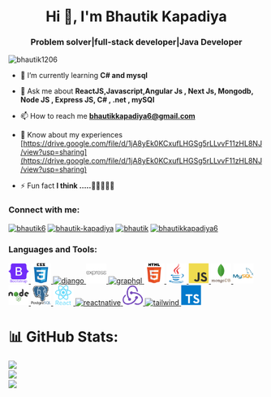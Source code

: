 <h1 align="center">Hi 👋, I'm Bhautik Kapadiya</h1>
<h3 align="center">Problem solver|full-stack developer|Java Developer</h3>

<p align="left"> <img src="https://komarev.com/ghpvc/?username=bhautik1206&label=Profile%20views&color=0e75b6&style=flat" alt="bhautik1206" /> </p>

- 🌱 I’m currently learning **C# and mysql**

- 💬 Ask me about **ReactJS,Javascript,Angular Js , Next Js, Mongodb, Node JS , Express JS, C# , .net , mySQl**

- 📫 How to reach me **bhautikkapadiya6@gmail.com**

- 📄 Know about my experiences [https://drive.google.com/file/d/1jA8yEk0KCxufLHGSg5rLLvvF11zHL8NJ/view?usp=sharing](https://drive.google.com/file/d/1jA8yEk0KCxufLHGSg5rLLvvF11zHL8NJ/view?usp=sharing)

- ⚡ Fun fact **I think .....🤔🤔🤔🤔🤔**

<h3 align="left">Connect with me:</h3>
<p align="left">
<a href="https://twitter.com/bhautik6" target="blank"><img align="center" src="https://raw.githubusercontent.com/rahuldkjain/github-profile-readme-generator/master/src/images/icons/Social/twitter.svg" alt="bhautik6" height="30" width="40" /></a>
<a href="https://linkedin.com/in/bhautik-kapadiya" target="blank"><img align="center" src="https://raw.githubusercontent.com/rahuldkjain/github-profile-readme-generator/master/src/images/icons/Social/linked-in-alt.svg" alt="bhautik-kapadiya" height="30" width="40" /></a>
<a href="https://stackoverflow.com/users/bhautik" target="blank"><img align="center" src="https://raw.githubusercontent.com/rahuldkjain/github-profile-readme-generator/master/src/images/icons/Social/stack-overflow.svg" alt="bhautik" height="30" width="40" /></a>
<a href="https://www.leetcode.com/bhautikkapadiya6" target="blank"><img align="center" src="https://raw.githubusercontent.com/rahuldkjain/github-profile-readme-generator/master/src/images/icons/Social/leet-code.svg" alt="bhautikkapadiya6" height="30" width="40" /></a>
</p>


<h3 align="left">Languages and Tools:</h3>
<p align="left"> <a href="https://getbootstrap.com" target="_blank" rel="noreferrer"> <img src="https://raw.githubusercontent.com/devicons/devicon/master/icons/bootstrap/bootstrap-plain-wordmark.svg" alt="bootstrap" width="40" height="40"/> </a> <a href="https://www.w3schools.com/css/" target="_blank" rel="noreferrer"> <img src="https://raw.githubusercontent.com/devicons/devicon/master/icons/css3/css3-original-wordmark.svg" alt="css3" width="40" height="40"/> </a> <a href="https://www.djangoproject.com/" target="_blank" rel="noreferrer"> <img src="https://cdn.worldvectorlogo.com/logos/django.svg" alt="django" width="40" height="40"/> </a> <a href="https://expressjs.com" target="_blank" rel="noreferrer"> <img src="https://raw.githubusercontent.com/devicons/devicon/master/icons/express/express-original-wordmark.svg" alt="express" width="40" height="40"/> </a> <a href="https://graphql.org" target="_blank" rel="noreferrer"> <img src="https://www.vectorlogo.zone/logos/graphql/graphql-icon.svg" alt="graphql" width="40" height="40"/> </a> <a href="https://www.w3.org/html/" target="_blank" rel="noreferrer"> <img src="https://raw.githubusercontent.com/devicons/devicon/master/icons/html5/html5-original-wordmark.svg" alt="html5" width="40" height="40"/> </a> <a href="https://www.java.com" target="_blank" rel="noreferrer"> <img src="https://raw.githubusercontent.com/devicons/devicon/master/icons/java/java-original.svg" alt="java" width="40" height="40"/> </a> <a href="https://developer.mozilla.org/en-US/docs/Web/JavaScript" target="_blank" rel="noreferrer"> <img src="https://raw.githubusercontent.com/devicons/devicon/master/icons/javascript/javascript-original.svg" alt="javascript" width="40" height="40"/> </a> <a href="https://www.mongodb.com/" target="_blank" rel="noreferrer"> <img src="https://raw.githubusercontent.com/devicons/devicon/master/icons/mongodb/mongodb-original-wordmark.svg" alt="mongodb" width="40" height="40"/> </a> <a href="https://www.mysql.com/" target="_blank" rel="noreferrer"> <img src="https://raw.githubusercontent.com/devicons/devicon/master/icons/mysql/mysql-original-wordmark.svg" alt="mysql" width="40" height="40"/> </a> <a href="https://nodejs.org" target="_blank" rel="noreferrer"> <img src="https://raw.githubusercontent.com/devicons/devicon/master/icons/nodejs/nodejs-original-wordmark.svg" alt="nodejs" width="40" height="40"/> </a> <a href="https://www.postgresql.org" target="_blank" rel="noreferrer"> <img src="https://raw.githubusercontent.com/devicons/devicon/master/icons/postgresql/postgresql-original-wordmark.svg" alt="postgresql" width="40" height="40"/> </a> <a href="https://reactjs.org/" target="_blank" rel="noreferrer"> <img src="https://raw.githubusercontent.com/devicons/devicon/master/icons/react/react-original-wordmark.svg" alt="react" width="40" height="40"/> </a> <a 
href="https://reactnative.dev/" target="_blank" rel="noreferrer"> <img src="https://reactnative.dev/img/header_logo.svg" alt="reactnative" width="40" height="40"/> </a> <a href="https://redux.js.org" target="_blank" rel="noreferrer"> <img src="https://raw.githubusercontent.com/devicons/devicon/master/icons/redux/redux-original.svg" alt="redux" width="40" height="40"/> </a> <a href="https://tailwindcss.com/" target="_blank" rel="noreferrer"> <img src="https://www.vectorlogo.zone/logos/tailwindcss/tailwindcss-icon.svg" alt="tailwind" width="40" height="40"/> </a> <a href="https://www.typescriptlang.org/" target="_blank" rel="noreferrer"> <img src="https://raw.githubusercontent.com/devicons/devicon/master/icons/typescript/typescript-original.svg" alt="typescript" width="40" height="40"/> </a> </p>



# 📊 GitHub Stats:
![](https://github-readme-stats.vercel.app/api?username=bhautik1206&theme=dark&hide_border=false&include_all_commits=false&count_private=false)<br/>
![](https://github-readme-streak-stats.herokuapp.com/?user=bhautik1206&theme=dark&hide_border=false)<br/>
![](https://github-readme-stats.vercel.app/api/top-langs/?username=bhautik1206&theme=dark&hide_border=false&include_all_commits=false&count_private=false&layout=compact)
